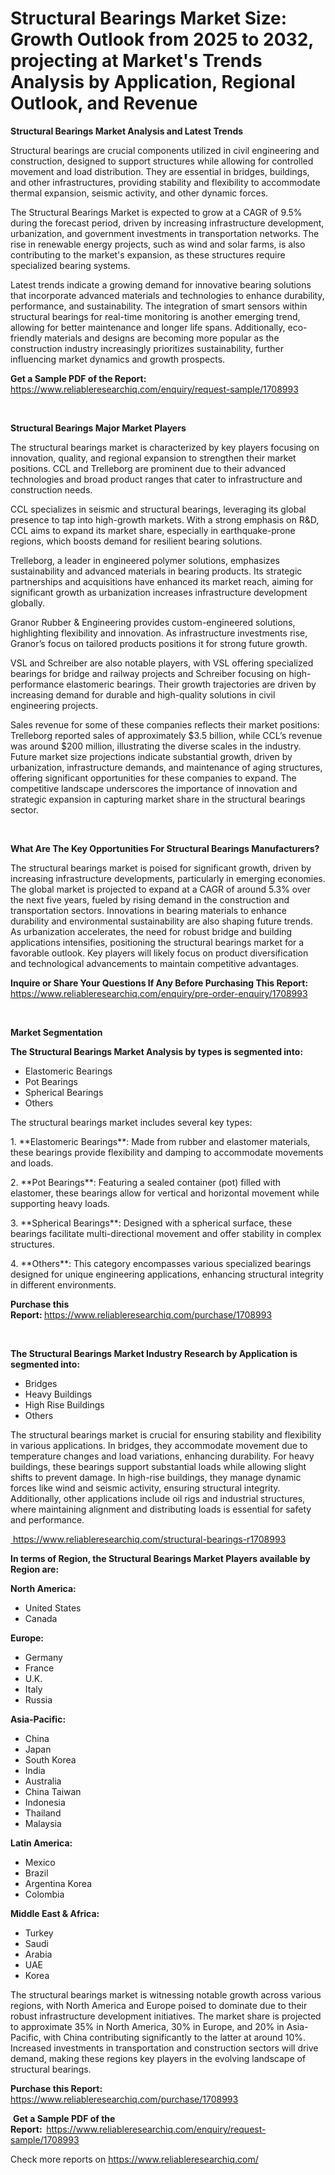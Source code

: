 <p><h1>Structural Bearings Market Size: Growth Outlook from 2025 to 2032, projecting at Market's Trends Analysis by Application, Regional Outlook, and Revenue</h1></p><p><strong>Structural Bearings Market Analysis and Latest Trends</strong></p>
<p><p>Structural bearings are crucial components utilized in civil engineering and construction, designed to support structures while allowing for controlled movement and load distribution. They are essential in bridges, buildings, and other infrastructures, providing stability and flexibility to accommodate thermal expansion, seismic activity, and other dynamic forces.</p><p>The Structural Bearings Market is expected to grow at a CAGR of 9.5% during the forecast period, driven by increasing infrastructure development, urbanization, and government investments in transportation networks. The rise in renewable energy projects, such as wind and solar farms, is also contributing to the market's expansion, as these structures require specialized bearing systems. </p><p>Latest trends indicate a growing demand for innovative bearing solutions that incorporate advanced materials and technologies to enhance durability, performance, and sustainability. The integration of smart sensors within structural bearings for real-time monitoring is another emerging trend, allowing for better maintenance and longer life spans. Additionally, eco-friendly materials and designs are becoming more popular as the construction industry increasingly prioritizes sustainability, further influencing market dynamics and growth prospects.</p></p>
<p><strong>Get a Sample PDF of the Report:&nbsp;</strong> <a href="https://www.reliableresearchiq.com/enquiry/request-sample/1708993?utm_campaign=3123&utm_medium=2&utm_source=Github&utm_content=ia&utm_term=10042025&utm_id=structural-bearings">https://www.reliableresearchiq.com/enquiry/request-sample/1708993</a></p>
<p>&nbsp;</p>
<p><strong>Structural Bearings Major Market Players</strong></p>
<p><p>The structural bearings market is characterized by key players focusing on innovation, quality, and regional expansion to strengthen their market positions. CCL and Trelleborg are prominent due to their advanced technologies and broad product ranges that cater to infrastructure and construction needs.</p><p>CCL specializes in seismic and structural bearings, leveraging its global presence to tap into high-growth markets. With a strong emphasis on R&D, CCL aims to expand its market share, especially in earthquake-prone regions, which boosts demand for resilient bearing solutions.</p><p>Trelleborg, a leader in engineered polymer solutions, emphasizes sustainability and advanced materials in bearing products. Its strategic partnerships and acquisitions have enhanced its market reach, aiming for significant growth as urbanization increases infrastructure development globally.</p><p>Granor Rubber & Engineering provides custom-engineered solutions, highlighting flexibility and innovation. As infrastructure investments rise, Granor’s focus on tailored products positions it for strong future growth.</p><p>VSL and Schreiber are also notable players, with VSL offering specialized bearings for bridge and railway projects and Schreiber focusing on high-performance elastomeric bearings. Their growth trajectories are driven by increasing demand for durable and high-quality solutions in civil engineering projects.</p><p>Sales revenue for some of these companies reflects their market positions: Trelleborg reported sales of approximately $3.5 billion, while CCL’s revenue was around $200 million, illustrating the diverse scales in the industry. Future market size projections indicate substantial growth, driven by urbanization, infrastructure demands, and maintenance of aging structures, offering significant opportunities for these companies to expand. The competitive landscape underscores the importance of innovation and strategic expansion in capturing market share in the structural bearings sector.</p></p>
<p>&nbsp;</p>
<p><strong>What Are The Key Opportunities For Structural Bearings Manufacturers?</strong></p>
<p><p>The structural bearings market is poised for significant growth, driven by increasing infrastructure developments, particularly in emerging economies. The global market is projected to expand at a CAGR of around 5.3% over the next five years, fueled by rising demand in the construction and transportation sectors. Innovations in bearing materials to enhance durability and environmental sustainability are also shaping future trends. As urbanization accelerates, the need for robust bridge and building applications intensifies, positioning the structural bearings market for a favorable outlook. Key players will likely focus on product diversification and technological advancements to maintain competitive advantages.</p></p>
<p><strong>Inquire or Share Your Questions If Any Before Purchasing This Report:</strong> <a href="https://www.reliableresearchiq.com/enquiry/pre-order-enquiry/1708993?utm_campaign=3123&utm_medium=2&utm_source=Github&utm_content=ia&utm_term=10042025&utm_id=structural-bearings">https://www.reliableresearchiq.com/enquiry/pre-order-enquiry/1708993</a></p>
<p>&nbsp;</p>
<p><strong>Market Segmentation</strong></p>
<p><strong>The Structural Bearings Market Analysis by types is segmented into:</strong></p>
<p><ul><li>Elastomeric Bearings</li><li>Pot Bearings</li><li>Spherical Bearings</li><li>Others</li></ul></p>
<p><p>The structural bearings market includes several key types: </p><p>1. **Elastomeric Bearings**: Made from rubber and elastomer materials, these bearings provide flexibility and damping to accommodate movements and loads.</p><p>   </p><p>2. **Pot Bearings**: Featuring a sealed container (pot) filled with elastomer, these bearings allow for vertical and horizontal movement while supporting heavy loads.</p><p>   </p><p>3. **Spherical Bearings**: Designed with a spherical surface, these bearings facilitate multi-directional movement and offer stability in complex structures.</p><p>4. **Others**: This category encompasses various specialized bearings designed for unique engineering applications, enhancing structural integrity in different environments.</p></p>
<p><strong>Purchase this Report:&nbsp;</strong><a href="https://www.reliableresearchiq.com/purchase/1708993?utm_campaign=3123&utm_medium=2&utm_source=Github&utm_content=ia&utm_term=10042025&utm_id=structural-bearings">https://www.reliableresearchiq.com/purchase/1708993</a></p>
<p>&nbsp;</p>
<p><strong>The Structural Bearings Market Industry Research by Application is segmented into:</strong></p>
<p><ul><li>Bridges</li><li>Heavy Buildings</li><li>High Rise Buildings</li><li>Others</li></ul></p>
<p><p>The structural bearings market is crucial for ensuring stability and flexibility in various applications. In bridges, they accommodate movement due to temperature changes and load variations, enhancing durability. For heavy buildings, these bearings support substantial loads while allowing slight shifts to prevent damage. In high-rise buildings, they manage dynamic forces like wind and seismic activity, ensuring structural integrity. Additionally, other applications include oil rigs and industrial structures, where maintaining alignment and distributing loads is essential for safety and performance.</p></p>
<p><a href="https://www.reliableresearchiq.com/structural-bearings-r1708993?utm_campaign=3123&utm_medium=2&utm_source=Github&utm_content=ia&utm_term=10042025&utm_id=structural-bearings">&nbsp;https://www.reliableresearchiq.com/structural-bearings-r1708993</a></p>
<p><strong>In terms of Region, the Structural Bearings Market Players available by Region are:</strong></p>
<p>
    <p> <strong> North America: </strong>
        <ul>
            <li>United States</li>
            <li>Canada</li>
        </ul>
        </p> 
    <p> <strong> Europe: </strong>
        <ul>
            <li>Germany</li>
            <li>France</li>
            <li>U.K.</li>
            <li>Italy</li>
            <li>Russia</li>
        </ul>
        </p> 
    <p> <strong> Asia-Pacific: </strong>
        <ul>
            <li>China</li>
            <li>Japan</li>
            <li>South Korea</li>
            <li>India</li>
            <li>Australia</li>
            <li>China Taiwan</li>
            <li>Indonesia</li>
            <li>Thailand</li>
            <li>Malaysia</li>
        </ul>
        </p> 
    <p> <strong> Latin America: </strong>
        <ul>
            <li>Mexico</li>
            <li>Brazil</li>
            <li>Argentina Korea</li>
            <li>Colombia</li>
        </ul>
        </p> 
    <p> <strong> Middle East & Africa: </strong>
        <ul>
            <li>Turkey</li>
            <li>Saudi</li>
            <li>Arabia</li>
            <li>UAE</li>
            <li>Korea</li>
        </ul>
    </p>
    </p>
<p><p>The structural bearings market is witnessing notable growth across various regions, with North America and Europe poised to dominate due to their robust infrastructure development initiatives. The market share is projected to approximate 35% in North America, 30% in Europe, and 20% in Asia-Pacific, with China contributing significantly to the latter at around 10%. Increased investments in transportation and construction sectors will drive demand, making these regions key players in the evolving landscape of structural bearings.</p></p>
<p><strong>Purchase this Report: </strong><a href="https://www.reliableresearchiq.com/purchase/1708993?utm_campaign=3123&utm_medium=2&utm_source=Github&utm_content=ia&utm_term=10042025&utm_id=structural-bearings">https://www.reliableresearchiq.com/purchase/1708993</a></p>
<p>&nbsp;<strong>Get a Sample PDF of the Report:&nbsp;&nbsp;</strong><a href="https://www.reliableresearchiq.com/enquiry/request-sample/1708993?utm_campaign=3123&utm_medium=2&utm_source=Github&utm_content=ia&utm_term=10042025&utm_id=structural-bearings">https://www.reliableresearchiq.com/enquiry/request-sample/1708993</a></p>
<p><strong></strong></p>
<p>Check more reports on <a href="https://www.reliableresearchiq.com/?utm_campaign=3123&utm_medium=2&utm_source=Github&utm_content=ia&utm_term=10042025&utm_id=structural-bearings">https://www.reliableresearchiq.com/</a></p>